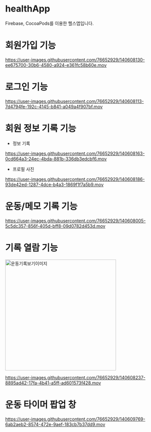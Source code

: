 # healthApp
Firebase, CocoaPods를 이용한 헬스앱입니다. 


# 회원가입 기능 


https://user-images.githubusercontent.com/76652929/140608130-ee675700-30b6-4580-a924-e361fc58b60e.mov


# 로그인 기능


https://user-images.githubusercontent.com/76652929/140608113-7d4794fe-192c-4145-b841-a049a4f907bf.mov



# 회원 정보 기록 기능 
- 정보 기록 

https://user-images.githubusercontent.com/76652929/140608163-0cd664a3-24ec-4bda-881b-336db3edcbf6.mov


- 프로필 사진 


https://user-images.githubusercontent.com/76652929/140608186-93de42ed-1287-4dce-b4a3-1869f1f7a5b9.mov



# 운동/메모 기록 기능 


https://user-images.githubusercontent.com/76652929/140608005-5c5dc357-856f-405d-bff8-09d0782d453d.mov




# 기록 열람 기능 


<img width="353" alt="운동기록보기이미지" src="https://user-images.githubusercontent.com/76652929/140608034-5ee8f1e0-8a79-4904-b11b-480684ba8630.png">


https://user-images.githubusercontent.com/76652929/140608237-8895ad42-17fa-4b41-a5ff-ad601573f428.mov

# 운동 타이머 팝업 창


https://user-images.githubusercontent.com/76652929/140609769-6ab2aeb2-8574-472e-9aef-183cb7b37dd9.mov




